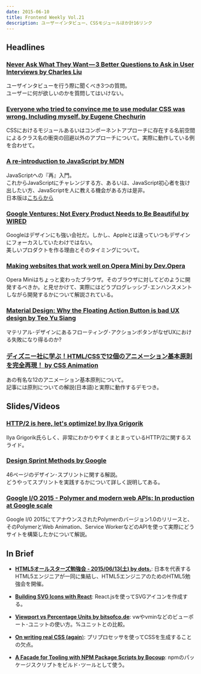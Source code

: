 ```yaml
---
date: 2015-06-10
title: Frontend Weekly Vol.21
description: ユーザーインタビュー、CSSモジュールほか計16リンク
---
```


## Headlines

### [Never Ask What They Want — 3 Better Questions to Ask in User Interviews by Charles Liu](https://medium.com/user-research/never-ask-what-they-want-3-better-questions-to-ask-in-user-interviews-aeddd2a2101e)

ユーザインタビューを行う際に聞くべき3つの質問。  
ユーザーに何が欲しいのかを質問してはいけない。

### [Everyone who tried to convince me to use modular CSS was wrong. Including myself. by Eugene Chechurin](https://medium.com/@opudalo/everyone-who-tried-to-convince-me-to-use-modular-css-was-wrong-including-myself-28961f96f3c4)

CSSにおけるモジュールあるいはコンポーネントアプローチに存在する名前空間によるクラス名の衝突の回避以外のアプローチについて。実際に動作している例を合わせて。

### [A re-introduction to JavaScript by MDN](https://developer.mozilla.org/en-US/docs/Web/JavaScript/A_re-introduction_to_JavaScript)

JavaScriptへの『再』入門。  
これからJavaScriptにチャレンジする方、あるいは、JavaScript初心者を抜け出したい方、JavaScriptを人に教える機会がある方は是非。  
日本版は[こちらから](https://developer.mozilla.org/ja/docs/Web/JavaScript/A_re-introduction_to_JavaScript)

### [Google Ventures: Not Every Product Needs to Be Beautiful by WIRED](http://www.wired.com/2015/05/google-ventures-not-every-product-needs-beautiful/)

Googleはデザインにも強い会社だ。しかし、Appleとは違っていつもデザインにフォーカスしていたわけではない。  
美しいプロダクトを作る理由とそのタイミングについて。

### [Making websites that work well on Opera Mini by Dev.Opera](https://dev.opera.com/articles/making-sites-work-opera-mini/)

Opera Miniはちょっと変わったブラウザ。そのブラウザに対してどのように開発するべきか。と見せかけて、実際にはどうプログレッシブ･エンハンスメントしながら開発するかについて解説されている。

### [Material Design: Why the Floating Action Button is bad UX design by Teo Yu Siang](https://medium.com/tech-in-asia/material-design-why-the-floating-action-button-is-bad-ux-design-acd5b32c5ef)

マテリアル･デザインにあるフローティング･アクションボタンがなぜUXにおける失敗になり得るのか?

### [ディズニー社に学ぶ！HTML/CSSで12個のアニメーション基本原則を完全再現！ by CSS Animation](https://cssanimation.rocks/jp/principles/)

あの有名な12のアニメーション基本原則について。  
記事には原則についての解説(日本語)と実際に動作するデモつき。

## Slides/Videos

### [HTTP/2 is here, let's optimize! by Ilya Grigorik](https://docs.google.com/presentation/d/1r7QXGYOLCh4fcUq0jDdDwKJWNqWK1o4xMtYpKZCJYjM/present?slide=id.p19)

Ilya Grigorik氏らしく、非常にわかりやすくまとまっているHTTP/2に関するスライド。

### [Design Sprint Methods by Google](https://developers.google.com/design-sprint/downloads/DesignSprintMethods.pdf)

46ページのデザイン･スプリントに関する解説。  
どうやってスプリントを実践するかについて詳しく説明してある。

### [Google I/O 2015 - Polymer and modern web APIs: In production at Google scale](https://www.youtube.com/watch?v=fD2As5RmM8Q)

Google I/0 2015にてアナウンスされたPolymerのバージョン1.0のリリースと、そのPolymerとWeb Animation、Service WorkerなどのAPIを使って実際にどうサイトを構築したかについて解説。

## In Brief

- [**HTML5オールスターズ勉強会 - 2015/06/13(土) by dots.**](http://eventdots.jp/event/496476): 日本を代表するHTML5エンジニアが一同に集結し、HTML5エンジニアのためのHTML5勉強会を開催。

- [**Building SVG Icons with React**](http://jxnblk.com/react-icons/): React.jsを使ってSVGアイコンを作成する。

- [**Viewport vs Percentage Units by bitsofco.de**](http://bitsofco.de/2015/viewport-vs-percentage-units/): vwやvminなどのビューポート･ユニットの使い方。%ユニットとの比較。

- [**On writing real CSS (again**)](https://blog.colepeters.com/on-writing-real-css-again/): プリプロセッサを使ってCSSを生成することの欠点。

- [**A Facade for Tooling with NPM Package Scripts by Bocoup**](http://bocoup.com/weblog/a-facade-for-tooling-with-npm-scripts/): npmのパッケージスクリプトをビルド･ツールとして使う。
